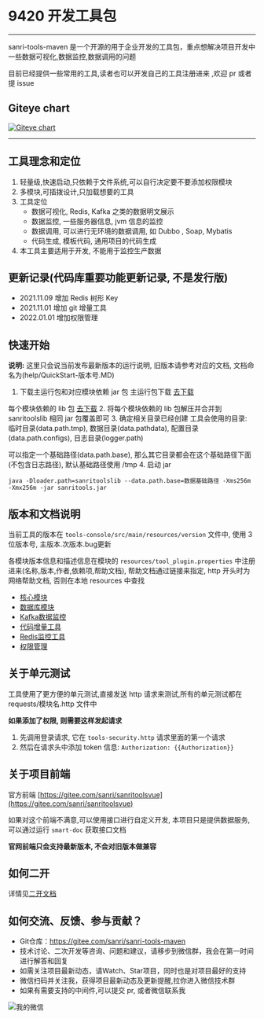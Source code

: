 # 9420 开发工具包
---
sanri-tools-maven 是一个开源的用于企业开发的工具包，重点想解决项目开发中一些数据可视化,数据监控,数据调用的问题

目前已经提供一些常用的工具,读者也可以开发自己的工具注册进来 ,欢迎 pr 或者提 issue 

## Giteye chart
[![Giteye chart](https://chart.giteye.net/gitee/sanri/sanri-tools-maven/RMY45L94.png)](https://giteye.net/chart/RMY45L94)

---

## 工具理念和定位

1. 轻量级,快速启动,只依赖于文件系统,可以自行决定要不要添加权限模块 
2. 多模块,可插拨设计,只加载想要的工具
3. 工具定位
   * 数据可视化, Redis, Kafka 之类的数据明文展示
   * 数据监控, 一些服务器信息, jvm 信息的监控
   * 数据调用, 可以进行无环境的数据调用, 如 Dubbo , Soap, Mybatis 
   * 代码生成, 模板代码, 通用项目的代码生成
4. 本工具主要适用于开发, 不能用于监控生产数据

## 更新记录(代码库重要功能更新记录, 不是发行版)

* 2021.11.09 增加 Redis 树形 Key
* 2021.11.01 增加 git 增量工具
* 2022.01.01 增加权限管理

## 快速开始
**说明:** 这里只会说当前发布最新版本的运行说明, 旧版本请参考对应的文档, 文档命名为(help/QuickStart-版本号.MD)

1. 下载主运行包和对应模块依赖 jar 包 
  主运行包下载 [去下载](https://gitee.com/sanri/sanri-tools-maven/releases)
  
  每个模块依赖的 lib 包 [去下载](https://gitee.com/sanri/sanri-tools-maven/attach_files)
2. 将每个模块依赖的 lib 包解压并合并到 sanritoolslib
  相同 jar 包覆盖即可
3. 确定相关目录已经创建
  工具会使用的目录: 临时目录(data.path.tmp), 数据目录(data.pathdata), 配置目录(data.path.configs), 日志目录(logger.path)
  
  可以指定一个基础路径(data.path.base), 那么其它目录都会在这个基础路径下面(不包含日志路径), 默认基础路径使用 /tmp
4. 启动 jar  
```
java -Dloader.path=sanritoolslib --data.path.base=数据基础路径 -Xms256m -Xmx256m -jar sanritools.jar
```

## 版本和文档说明
当前工具的版本在 `tools-console/src/main/resources/version` 文件中, 使用 3 位版本号, 主版本.次版本.bug更新

各模块版本信息和描述信息在模块的 `resources/tool_plugin.properties` 中注册进来(名称,版本,作者,依赖项,帮助文档), 
帮助文档通过链接来指定, http 开头时为网络帮助文档, 否则在本地 resources 中查找 

* [核心模块](tools-core/src/main/resources/tools-core-introduce.md)
* [数据库模块](tools-database/src/main/resources/tools-database-introduce.md)
* [Kafka数据监控](tools-kafka/src/main/resources/tools-kafka-introduce.md)
* [代码增量工具](tools-patchcode/src/main/resources/tools-patchcode-introduce.md)
* [Redis监控工具](tools-redis/src/main/resources/tools-redis-introduce.md)
* [权限管理](tools-security/src/main/resources/tools-security-introduce.md)

## 关于单元测试
工具使用了更方便的单元测试,直接发送 http 请求来测试,所有的单元测试都在 requests/模块名.http 文件中

**如果添加了权限, 则需要这样发起请求**

1. 先调用登录请求, 它在 `tools-security.http` 请求里面的第一个请求
2. 然后在请求头中添加 token 信息: `Authorization: {{Authorization}}`

## 关于项目前端
官方前端 [https://gitee.com/sanri/sanritoolsvue](https://gitee.com/sanri/sanritoolsvue)

如果对这个前端不满意,可以使用接口进行自定义开发, 本项目只是提供数据服务, 可以通过运行 `smart-doc` 获取接口文档 

**官网前端只会支持最新版本, 不会对旧版本做兼容**

## 如何二开
详情见[二开文档](help/contribute.md)

## 如何交流、反馈、参与贡献？

* Git仓库：https://gitee.com/sanri/sanri-tools-maven
* 技术讨论、二次开发等咨询、问题和建议，请移步到微信群，我会在第一时间进行解答和回复
* 如需关注项目最新动态，请Watch、Star项目，同时也是对项目最好的支持
* 微信扫码并关注我，获得项目最新动态及更新提醒,拉你进入微信技术群
* 如果有需要支持的中间件,可以提交 pr, 或者微信联系我

![我的微信](https://images.gitee.com/uploads/images/2020/0802/183913_c89fb735_409739.jpeg)

